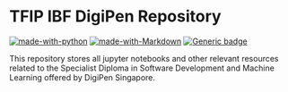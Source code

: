 # TFIP IBF DigiPen Repository

[![made-with-python](https://img.shields.io/badge/Made%20with-Python-blue.svg)](https://www.python.org/)
[![made-with-Markdown](https://img.shields.io/badge/Made%20with-Markdown-1f425f.svg)](http://commonmark.org)
[![Generic badge](https://img.shields.io/badge/STATUS-UNCOMPLETED-<COLOR>.svg)](https://shields.io/)

 This repository stores all jupyter notebooks and other relevant resources related to the Specialist Diploma in Software Development and Machine Learning offered by DigiPen Singapore.
